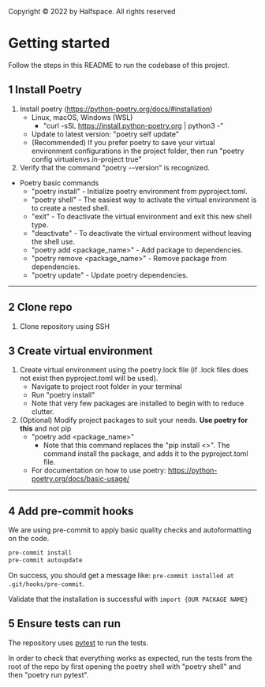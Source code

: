 Copyright © 2022 by Halfspace. All rights reserved

Getting started
============
Follow the steps in this README to run the codebase of this project.


1 Install Poetry
--------------------------
1) Install poetry (https://python-poetry.org/docs/#installation)
   * Linux, macOS, Windows (WSL)
      * "curl -sSL https://install.python-poetry.org | python3 -"
   * Update to latest version: "poetry self update"
   * (Recommended) If you prefer poetry to save your virtual environment configurations in the project folder, then run "poetry config virtualenvs.in-project true"
2) Verify that the command "poetry --version" is recognized.


* Poetry basic commands
  * "poetry install" - Initialize poetry environment from pyproject.toml.
  * "poetry shell" - The easiest way to activate the virtual environment is to create a nested shell.     
  * "exit" - To deactivate the virtual environment and exit this new shell type.
  * "deactivate" - To deactivate the virtual environment without leaving the shell use.
  * "poetry add <package_name>" - Add package to dependencies. 
  * "poetry remove <package_name>" - Remove package from dependencies. 
  * "poetry update" - Update poetry dependencies. 

--------------



2 Clone repo 
----------------
1) Clone repository using SSH


3 Create virtual environment
---------------- 
1) Create virtual environment using the poetry.lock file (if .lock files does not exist then pyproject.toml will be used).
   * Navigate to project root folder in your terminal 
   * Run "poetry install"
   * Note that very few packages are installed to begin with to reduce clutter.
2) (Optional) Modify project packages to suit your needs. **Use poetry for this** and not pip
      * "poetry add <package_name>" 
        * Note that this command replaces the "pip install <>". The command install the package, and adds it to the pyproject.toml file.
      * For documentation on how to use poetry: https://python-poetry.org/docs/basic-usage/
------------------------------------------

4 Add pre-commit hooks
----------------------

We are using pre-commit to apply basic quality checks and autoformatting on the code.
   
```bash
pre-commit install
pre-commit autoupdate
 ```

On success, you should get a message like: ``pre-commit installed at .git/hooks/pre-commit``.


Validate that the installation is successful with `import {OUR PACKAGE NAME}`

5 Ensure tests can run
----------------------

The repository uses [pytest](https://docs.pytest.org/en/latest/) to run the tests.

In order to check that everything works as expected, run the tests from the root of the repo by first opening the poetry shell with "poetry shell" and then "poetry run pytest".

